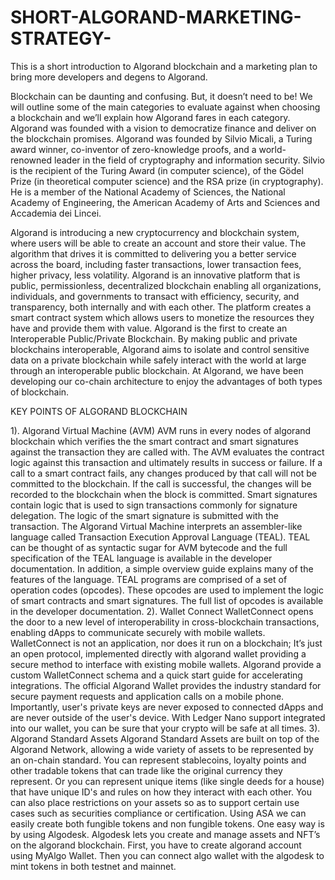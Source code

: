 # SHORT-ALGORAND-MARKETING-STRATEGY-
This is a short introduction to Algorand blockchain and a marketing plan to bring more developers and degens to Algorand.


   Blockchain can be daunting and confusing. But, it doesn’t need to be! We will outline some of the main categories to evaluate against when choosing a blockchain and we’ll explain how Algorand fares in each category. Algorand was founded with a vision to democratize finance and deliver on the blockchain promises. Algorand was founded by Silvio Micali, a Turing award winner, co-inventor of zero-knowledge proofs, and a world-renowned leader in the field of cryptography and information security. Silvio is the recipient of the Turing Award (in computer science), of the Gödel Prize (in theoretical computer science) and the RSA prize (in cryptography). He is a member of the National Academy of Sciences, the National Academy of Engineering, the American Academy of Arts and Sciences and Accademia dei Lincei. 

Algorand is introducing a new cryptocurrency and blockchain system, where users will be able to create an account and store their value. The algorithm that drives it is committed to delivering you a better service across the board, including faster transactions, lower transaction fees, higher privacy, less volatility. Algorand is an innovative platform that is public, permissionless, decentralized blockchain enabling all organizations, individuals, and governments to transact with efficiency, security, and transparency, both internally and with each other. The platform creates a smart contract system which allows users to monetize the resources they have and provide them with value. Algorand is the first to create an Interoperable Public/Private Blockchain. By making public and private blockchains interoperable, Algorand aims to isolate and control sensitive data on a private blockchain while safely interact with the world at large through an interoperable public blockchain. At Algorand, we have been developing our co-chain architecture to enjoy the advantages of both types of blockchain. 

KEY POINTS OF ALGORAND BLOCKCHAIN

1). Algorand Virtual Machine (AVM)
    AVM runs in every nodes of algorand blockchain which verifies the the smart contract and smart signatures against the transaction they are called with. The AVM evaluates the contract logic against this transaction and ultimately results in success or failure. If a call to a smart contract fails, any changes produced by that call will not be committed to the blockchain. If the call is successful, the changes will be recorded to the blockchain when the block is committed. Smart signatures contain logic that is used to sign transactions commonly for signature delegation. The logic of the smart signature is submitted with the transaction.
   The Algorand Virtual Machine interprets an assembler-like language called Transaction Execution Approval Language (TEAL). TEAL can be thought of as syntactic sugar for AVM bytecode and the full specification of the TEAL language is available in the developer documentation. In addition, a simple overview guide explains many of the features of the language. TEAL programs are comprised of a set of operation codes (opcodes). These opcodes are used to implement the logic of smart contracts and smart signatures. The full list of opcodes is available in the developer documentation.
2). Wallet Connect
    WalletConnect opens the door to a new level of interoperability in cross-blockchain transactions, enabling dApps to communicate securely with mobile wallets. WalletConnect is not an application, nor does it run on a blockchain; It’s just an open protocol, implemented directly with algorand wallet providing a secure method to interface with existing mobile wallets.  Algorand provide a custom WalletConnect schema and a quick start guide for accelerating integrations. The official Algorand Wallet provides the industry standard for secure payment requests and application calls on a mobile phone. Importantly, user's private keys are never exposed to connected dApps and are never outside of the user's device. With Ledger Nano support integrated into our wallet, you can be sure that your crypto will be safe at all times.
3). Algorand Standard Assets
    Algorand Standard Assets are built on top of the Algorand Network, allowing a wide variety of assets to be represented by an on-chain standard. You can represent stablecoins, loyalty points and other tradable tokens that can trade like the original currency they represent. Or you can represent unique items (like single deeds for a house) that have unique ID's and rules on how they interact with each other. You can also place restrictions on your assets so as to support certain use cases such as securities compliance or certification.
     Using ASA we can easily create both fungible tokens and non fungible tokens. One easy way is by using Algodesk. Algodesk lets you create and manage assets and NFT’s on the algorand blockchain. First, you have to create algorand account using MyAlgo Wallet. Then you can connect algo wallet with the algodesk to mint tokens in both testnet and mainnet. 

